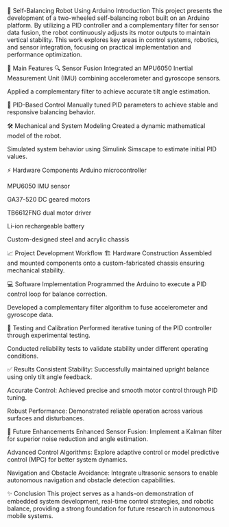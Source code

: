 🤖 Self-Balancing Robot Using Arduino
Introduction
This project presents the development of a two-wheeled self-balancing robot built on an Arduino platform. By utilizing a PID controller and a complementary filter for sensor data fusion, the robot continuously adjusts its motor outputs to maintain vertical stability. This work explores key areas in control systems, robotics, and sensor integration, focusing on practical implementation and performance optimization.

🚀 Main Features
🔍 Sensor Fusion
Integrated an MPU6050 Inertial Measurement Unit (IMU) combining accelerometer and gyroscope sensors.

Applied a complementary filter to achieve accurate tilt angle estimation.

🎯 PID-Based Control
Manually tuned PID parameters to achieve stable and responsive balancing behavior.

🛠 Mechanical and System Modeling
Created a dynamic mathematical model of the robot.

Simulated system behavior using Simulink Simscape to estimate initial PID values.

⚡ Hardware Components
Arduino microcontroller

MPU6050 IMU sensor

GA37-520 DC geared motors

TB6612FNG dual motor driver

Li-ion rechargeable battery

Custom-designed steel and acrylic chassis

📈 Project Development Workflow
🏗 Hardware Construction
Assembled and mounted components onto a custom-fabricated chassis ensuring mechanical stability.

💻 Software Implementation
Programmed the Arduino to execute a PID control loop for balance correction.

Developed a complementary filter algorithm to fuse accelerometer and gyroscope data.

🔧 Testing and Calibration
Performed iterative tuning of the PID controller through experimental testing.

Conducted reliability tests to validate stability under different operating conditions.

✅ Results
Consistent Stability:
Successfully maintained upright balance using only tilt angle feedback.

Accurate Control:
Achieved precise and smooth motor control through PID tuning.

Robust Performance:
Demonstrated reliable operation across various surfaces and disturbances.

🔮 Future Enhancements
Enhanced Sensor Fusion:
Implement a Kalman filter for superior noise reduction and angle estimation.

Advanced Control Algorithms:
Explore adaptive control or model predictive control (MPC) for better system dynamics.

Navigation and Obstacle Avoidance:
Integrate ultrasonic sensors to enable autonomous navigation and obstacle detection capabilities.

✨ Conclusion
This project serves as a hands-on demonstration of embedded system development, real-time control strategies, and robotic balance, providing a strong foundation for future research in autonomous mobile systems.

